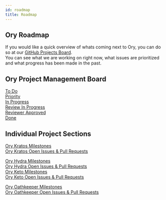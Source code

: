 ```yaml
---
id: roadmap
title: Roadmap
---
```


## Ory Roadmap

If you would like a quick overview of whats coming next to Ory, you can do so at
our [GitHub Projects Board](https://github.com/orgs/ory/projects/8).  
You can see what we are working on right now, what issues are prioritized and
what progress has been made in the past.

## Ory Project Management Board

[To Do](https://github.com/orgs/Ory/projects/8#column-6092768)  
[Priority](https://github.com/orgs/Ory/projects/8#column-7739379)  
[In Progress](https://github.com/orgs/Ory/projects/8#column-6092769)  
[Review In Progress](https://github.com/orgs/Ory/projects/8#column-6092770)  
[Reviewer Approved](https://github.com/orgs/Ory/projects/8#column-6092771)  
[Done](https://github.com/orgs/Ory/projects/8#column-6092772)

## Individual Project Sections

[Ory Kratos Milestones](https://github.com/Ory/kratos/milestones)  
[Ory Kratos Open Issues & Pull Requests](https://github.com/Ory/kratos/issues?q=is%3Aopen+sort%3Aupdated-desc+sort%3Areactions-%2B1-desc)

[Ory Hydra Milestones](https://github.com/Ory/hydra/milestones)  
[Ory Hydra Open Issues & Pull Requests](https://github.com/ory/hydra/issues?q=is%3Aopen+sort%3Aupdated-desc+sort%3Areactions-%2B1-desc)  
[Ory Keto Milestones](https://github.com/ory/keto/milestones)  
[Ory Keto Open Issues & Pull Requests](https://github.com/ory/keto/issues?q=is%3Aopen+sort%3Aupdated-desc+sort%3Areactions-%2B1-desc)

[Ory Oathkeeper Milestones](https://github.com/ory/oathkeeper/milestones)  
[Ory Oathkeeper Open Issues & Pull Requests](https://github.com/ory/oathkeeper/issues?q=is%3Aopen+sort%3Aupdated-desc+sort%3Areactions-%2B1-desc)
